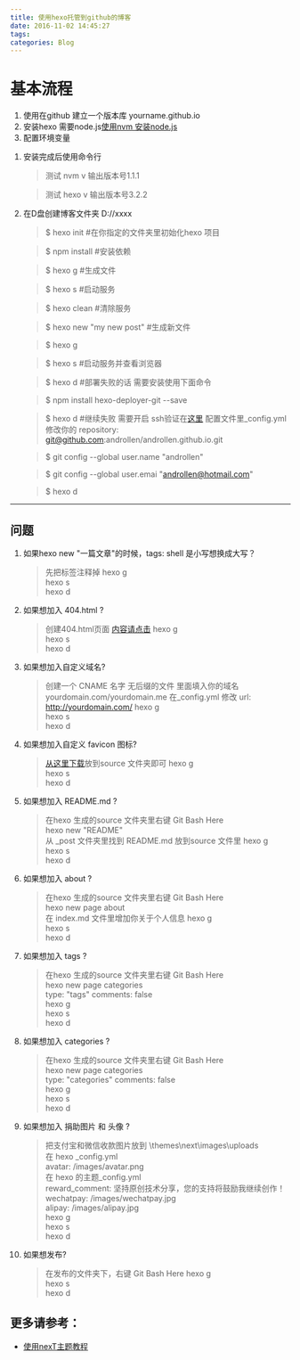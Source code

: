 ```yaml
---
title: 使用hexo托管到github的博客  
date: 2016-11-02 14:45:27  
tags:  
categories: Blog  
---
```

# 基本流程  
1. 使用在github 建立一个版本库 yourname.github.io  
1. 安装hexo 需要node.js[使用nvm 安装node.js](http://achinesepainter.com/2016/11/18/nvm-install-node-js-for-Mac-and-Windows/)  
1. 配置环境变量  
<!-- more --> 
1. 安装完成后使用命令行  
   > 测试 nvm v 输出版本号1.1.1  

   > 测试 hexo v 输出版本号3.2.2  

1. 在D盘创建博客文件夹 D://xxxx  
   >$ hexo init #在你指定的文件夹里初始化hexo 项目

   >$ npm install #安装依赖

   >$ hexo g #生成文件

   >$ hexo s #启动服务

   >$ hexo clean #清除服务

   >$ hexo new "my new  post" #生成新文件

   >$ hexo g

   >$ hexo s #启动服务并查看浏览器

   >$ hexo d #部署失败的话 需要安装使用下面命令

   >$ npm install hexo-deployer-git --save

   >$ hexo d #继续失败 需要开启 ssh验证在[这里](http://jingyan.baidu.com/article/d8072ac47aca0fec95cefd2d.html) 配置文件里_config.yml 修改你的 repository: git@github.com:androllen/androllen.github.io.git

   >$ git config --global user.name "androllen"

   >$ git config --global user.emai "androllen@hotmail.com"

   >$ hexo d
    
------------

## 问题
1. 如果hexo new "一篇文章"的时候，tags: shell 是小写想换成大写？   
    > 先把标签注释掉
    > hexo g  
    > hexo s  
    > hexo d 
1. 如果想加入 404.html ?  
    > 创建404.html页面 [内容请点击](http://theme-next.iissnan.com/theme-settings.html#volunteer-404)
    > hexo g  
    > hexo s  
    > hexo d  
1. 如果想加入自定义域名?
    > 创建一个 CNAME 名字 无后缀的文件 里面填入你的域名 yourdomain.com/yourdomain.me 
    > 在_config.yml 修改 url: http://yourdomain.com/
    > hexo g  
    > hexo s  
    > hexo d  
1. 如果想加入自定义 favicon 图标?
    > [从这里下载](https://github.com/favicon.ico)放到source 文件夹即可
    > hexo g  
    > hexo s  
    > hexo d  
1. 如果想加入 README.md ?
    > 在hexo 生成的source 文件夹里右键 Git Bash Here  
    > hexo new "README"  
    > 从 _post 文件夹里找到 README.md 放到source 文件里
    > hexo g  
    > hexo s  
    > hexo d   
1. 如果想加入 about ?
    > 在hexo 生成的source 文件夹里右键 Git Bash Here  
    > hexo new page about  
    > 在 index.md 文件里增加你关于个人信息 
    > hexo g  
    > hexo s  
    > hexo d   
1. 如果想加入 tags ?
    > 在hexo 生成的source 文件夹里右键 Git Bash Here  
    > hexo new page categories  
    > type: "tags" comments: false  
    > hexo g  
    > hexo s  
    > hexo d  
1. 如果想加入 categories ?
    > 在hexo 生成的source 文件夹里右键 Git Bash Here  
    > hexo new page categories  
    > type: "categories" comments: false  
    > hexo g  
    > hexo s  
    > hexo d   
1. 如果想加入 捐助图片 和 头像 ?
    > 把支付宝和微信收款图片放到   \themes\next\images\uploads  
    > 在 hexo _config.yml   
    > avatar: /images/avatar.png  
    > 在 hexo 的主题_config.yml   
    > reward_comment: 坚持原创技术分享，您的支持将鼓励我继续创作！  
    > wechatpay: /images/wechatpay.jpg   
    > alipay: /images/alipay.jpg  
    > hexo g  
    > hexo s  
    > hexo d      
1. 如果想发布?
    > 在发布的文件夹下，右键 Git Bash Here
    > hexo g  
    > hexo s  
    > hexo d   
## 更多请参考：  
* [使用nexT主题教程](http://theme-next.iissnan.com)  
